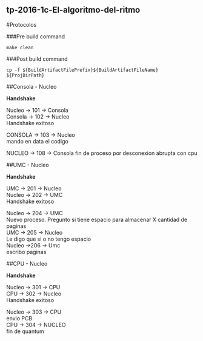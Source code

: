## tp-2016-1c-El-algoritmo-del-ritmo


#Protocolos  

###Pre build command
```
make clean
```


###Post build command
```
cp -f ${BuildArtifactFilePrefix}${BuildArtifactFileName} ${ProjDirPath}
```

##Consola - Nucleo  

**Handshake**  

Nucleo -> 101 -> Consola  
Consola -> 102 -> Nucleo  
Handshake exitoso  

CONSOLA -> 103 -> Nucleo  
mando en data el codigo  
  
NUCLEO -> 108 -> Consola
fin de proceso por desconexion abrupta con cpu


##UMC - Nucleo  

**Handshake**  

UMC -> 201 -> Nucleo  
Nucleo -> 202 -> UMC  
Handshake exitoso  

Nucleo -> 204 -> UMC    
Nuevo proceso. Pregunto si tiene espacio para almacenar X cantidad de paginas  
UMC -> 205 -> Nucleo  
Le digo que si o no tengo espacio  
Nucleo ->206 -> Umc  
escribo paginas  


  
  

##CPU - Nucleo  

**Handshake**  

Nucleo -> 301 -> CPU  
CPU -> 302 -> Nucleo  
Handshake exitoso  
  

Nucleo -> 303 -> CPU  
envio PCB  
CPU -> 304 -> NUCLEO  
fin de quantum




